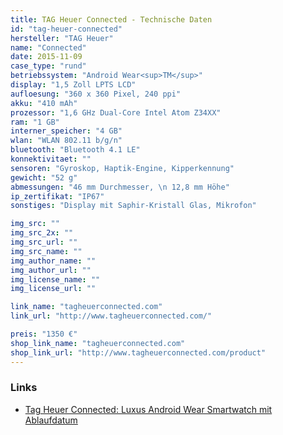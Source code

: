 ```yaml
---
title: TAG Heuer Connected - Technische Daten
id: "tag-heuer-connected"
hersteller: "TAG Heuer"
name: "Connected"
date: 2015-11-09
case_type: "rund"
betriebssystem: "Android Wear<sup>TM</sup>"
display: "1,5 Zoll LPTS LCD"
aufloesung: "360 x 360 Pixel, 240 ppi"
akku: "410 mAh"
prozessor: "1,6 GHz Dual-Core Intel Atom Z34XX"
ram: "1 GB"
interner_speicher: "4 GB"
wlan: "WLAN 802.11 b/g/n"
bluetooth: "Bluetooth 4.1 LE"
konnektivitaet: ""
sensoren: "Gyroskop, Haptik-Engine, Kipperkennung"
gewicht: "52 g"
abmessungen: "46 mm Durchmesser, \n 12,8 mm Höhe"
ip_zertifikat: "IP67"
sonstiges: "Display mit Saphir-Kristall Glas, Mikrofon"

img_src: ""
img_src_2x: ""
img_src_url: ""
img_src_name: ""
img_author_name: ""
img_author_url: ""
img_license_name: ""
img_license_url: ""

link_name: "tagheuerconnected.com"
link_url: "http://www.tagheuerconnected.com/"

preis: "1350 €"
shop_link_name: "tagheuerconnected.com"
shop_link_url: "http://www.tagheuerconnected.com/product"
---
```


### Links
* [Tag Heuer Connected: Luxus Android Wear Smartwatch mit Ablaufdatum](http://stadt-bremerhaven.de/tag-heuer-connected-luxus-android-wear-smartwatch-mit-ablaufdatum/)
